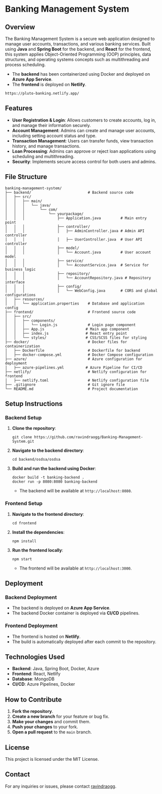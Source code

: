 # Banking Management System

## Overview

The Banking Management System is a secure web application designed to manage user accounts, transactions, and various banking services. Built using **Java** and **Spring Boot** for the backend, and **React** for the frontend, this system applies Object-Oriented Programming (OOP) principles, data structures, and operating systems concepts such as multithreading and process scheduling.

- The **backend** has been containerized using Docker and deployed on **Azure App Service**.
- The **frontend** is deployed on **Netlify**. 
```
https://pluto-banking.netlify.app/
```

## Features

- **User Registration & Login**: Allows customers to create accounts, log in, and manage their information securely.
- **Account Management**: Admins can create and manage user accounts, including setting account status and type.
- **Transaction Management**: Users can transfer funds, view transaction history, and manage transactions.
- **Loan Processing**: Admins can approve or reject loan applications using scheduling and multithreading.
- **Security**: Implements secure access control for both users and admins.

## File Structure

```plaintext
banking-management-system/
├── backend/                          # Backend source code
│   ├── src/
│   │   ├── main/
│   │   │   └── java/
│   │   │       └── com/
│   │   │           └── yourpackage/
│   │   │               ├── Application.java         # Main entry point
│   │   │               ├── controller/
│   │   │               │   ├── AdminController.java # Admin API controller
│   │   │               │   ├── UserController.java  # User API controller
│   │   │               ├── model/
│   │   │               │   └── Account.java         # User account model
│   │   │               ├── service/
│   │   │               │   └── AccountService.java  # Service for business logic
│   │   │               ├── repository/
│   │   │               │   └── AccountRepository.java # Repository interface
│   │   │               ├── config/
│   │   │               │   └── WebConfig.java       # CORS and global configurations
│   ├── resources/
│   │   └── application.properties    # Database and application config
├── frontend/                         # Frontend source code
│   ├── src/
│   │   ├── components/
│   │   │   └── Login.js              # Login page component
│   │   ├── App.js                   # Main app component
│   │   ├── index.js                 # React entry point
│   │   └── styles/                  # CSS/SCSS files for styling
├── docker/                           # Docker files for containerization
│   ├── Dockerfile                    # Dockerfile for backend
│   ├── docker-compose.yml            # Docker Compose configuration
├── azure/                            # Azure configuration for deployment
│   ├── azure-pipelines.yml          # Azure Pipeline for CI/CD
├── netlify/                          # Netlify configuration for frontend
│   ├── netlify.toml                  # Netlify configuration file
├── .gitignore                        # Git ignore file
└── README.md                         # Project documentation
```

## Setup Instructions

### Backend Setup

1. **Clone the repository**:
    ```
    git clone https://github.com/ravindraogg/Banking-Management-System.git
    ```

2. **Navigate to the backend directory**:
    ```
    cd backend/osdsa/osdsa
    ```

3. **Build and run the backend using Docker**:
    ```
    docker build -t banking-backend .
    docker run -p 8080:8080 banking-backend
    ```
   - The backend will be available at `http://localhost:8080`.

### Frontend Setup

1. **Navigate to the frontend directory**:
    ```
    cd frontend
    ```

2. **Install the dependencies**:
    ```
    npm install
    ```

3. **Run the frontend locally**:
    ```
    npm start
    ```
   - The frontend will be available at `http://localhost:3000`.

## Deployment

### Backend Deployment

- The backend is deployed on **Azure App Service**.
- The backend Docker container is deployed via **CI/CD** pipelines.

### Frontend Deployment

- The frontend is hosted on **Netlify**.
- The build is automatically deployed after each commit to the repository.

## Technologies Used

- **Backend**: Java, Spring Boot, Docker, Azure
- **Frontend**: React, Netlify
- **Database**: MongoDB
- **CI/CD**: Azure Pipelines, Docker

## How to Contribute

1. **Fork the repository**.
2. **Create a new branch** for your feature or bug fix.
3. **Make your changes** and commit them.
4. **Push your changes** to your fork.
5. **Open a pull request** to the `main` branch.

## License

This project is licensed under the MIT License.

## Contact

For any inquiries or issues, please contact [ravindraogg](https://github.com/ravindraogg).
